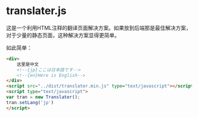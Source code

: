 # translater.js

这是一个利用HTML注释的翻译页面解决方案。如果放到后端那是最佳解决方案，对于少量的静态页面，这种解决方案显得更简单。

如此简单：

```html
<div>
    这里是中文
    <!--{jp}ここは日本語です-->
    <!--{en}Here is English-->
</div>
<script src="../dist/translater.min.js" type="text/javascript"></script>
<script type="text/javascript">
var tran = new Translater();
tran.setLang('jp')
</script>
```

